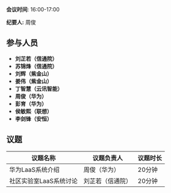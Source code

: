 **会议时间**: 16:00-17:00

**纪要人:** 周俊

## 参与人员
-  **刘芷若（信通院）** 
-  **苏锦烽（信通院）** 
-  **刘辉（紫金山）** 
-  **姜伟（紫金山）** 
-  **丁智慧（云讯智能）** 
-  **周俊（华为）** 
-  **彭育（华为）** 
-  **侯敏熙（联想）** 
-  **李剑锋（安恒）**

## 议题

议题名称 | 议题负责人  | 议题时长
---- | ----  |   ---- 
华为LaaS系统介绍 | 周俊（华为） | 20分钟
社区实验室LaaS系统讨论 | 刘芷若（信通院） | 20分钟
